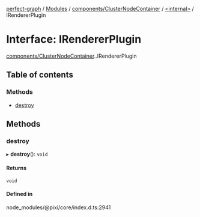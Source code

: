 [perfect-graph](../README.md) / [Modules](../modules.md) / [components/ClusterNodeContainer](../modules/components_ClusterNodeContainer.md) / [<internal\>](../modules/components_ClusterNodeContainer._internal_.md) / IRendererPlugin

# Interface: IRendererPlugin

[components/ClusterNodeContainer](../modules/components_ClusterNodeContainer.md).[<internal>](../modules/components_ClusterNodeContainer._internal_.md).IRendererPlugin

## Table of contents

### Methods

- [destroy](components_ClusterNodeContainer._internal_.IRendererPlugin.md#destroy)

## Methods

### destroy

▸ **destroy**(): `void`

#### Returns

`void`

#### Defined in

node_modules/@pixi/core/index.d.ts:2941
